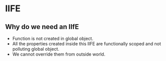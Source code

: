 # IIFE

## Why do we need an IIfE

- Function is not created in global object.
- All the properties created inside this IIFE are functionally scoped and not polluting global object.
- We cannot override them from outside world.
